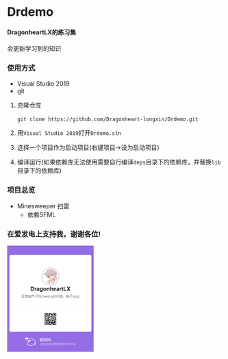 # Drdemo

#### DragonheartLX的练习集
会更新学习到的知识

### 使用方式
- Visual Studio 2019
- git

1. 克隆仓库

    `git clone https://github.com/Dragonheart-longxin/Drdemo.git`

2. 用`Visual Studio 2019`打开`Drdemo.sln`
3. 选择一个项目作为启动项目(右键项目->设为启动项目)
4. 编译运行(如果依赖库无法使用需要自行编译`deps`目录下的依赖库，并替换`lib`目录下的依赖库)

### 项目总览

- Minesweeper 扫雷
    - 依赖SFML

### 在爱发电上支持我，谢谢各位!

<a href="https://afdian.net/@DragonheartLX" title="爱发电">
    <img src="./res/afdian-DragonheartLX.jpg" width=40%>
</a>
